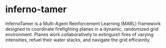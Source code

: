 # inferno-tamer
InfernoTamer is a Multi-Agent Reinforcement Learning (MARL) framework designed to coordinate firefighting planes in a dynamic, randomized grid environment. Planes work collaboratively to extinguish fires of varying intensities, refuel their water stacks, and navigate the grid efficiently.
